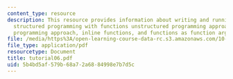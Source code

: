 ```yaml
---
content_type: resource
description: This resource provides information about writing and running m-files,
  structured programming with functions unstructured programming approach, structured
  programming approach, inline functions, and functions as function arguments.
file: /media/https%3A/open-learning-course-data-rc.s3.amazonaws.com/10-34-numerical-methods-applied-to-chemical-engineering-fall-2005/5b4bd5af579b68a72a6884998e7b7d5c_tutorial06.pdf
file_type: application/pdf
resourcetype: Document
title: tutorial06.pdf
uid: 5b4bd5af-579b-68a7-2a68-84998e7b7d5c
---
```

